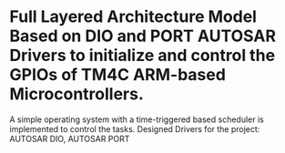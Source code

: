 # Full Layered Architecture Model Based on DIO and PORT AUTOSAR Drivers to initialize and control the GPIOs of TM4C ARM-based Microcontrollers.
A simple operating system with a time-triggered based scheduler is implemented to control the tasks. Designed Drivers for the project: AUTOSAR DIO, AUTOSAR PORT
